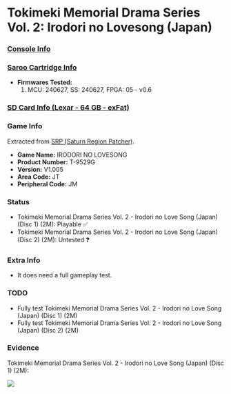 # Tokimeki Memorial Drama Series Vol. 2: Irodori no Lovesong (Japan)

### [Console Info](../../../../../Info/Consoles/VA13/README.md)

### [Saroo Cartridge Info](../../../../../Info/Cartridges/RetroGameParadiseStore/1.32F/README.md)

- <b>Firmwares Tested:</b>
  1. MCU: 240627, SS: 240627, FPGA: 05 - v0.6

### [SD Card Info (Lexar - 64 GB - exFat)](../../../../../Info/SdCards/Lexar/64GB/exfat/README.md)

### Game Info

Extracted from [SRP (Saturn Region Patcher)](https://segaxtreme.net/resources/saturn-region-patcher.81/download).

- <b>Game Name:</b> IRODORI NO LOVESONG
- <b>Product Number:</b> T-9529G
- <b>Version:</b> V1.005
- <b>Area Code:</b> JT
- <b>Peripheral Code:</b> JM

### Status

- Tokimeki Memorial Drama Series Vol. 2 - Irodori no Love Song (Japan) (Disc 1) (2M): Playable :white_check_mark:
- Tokimeki Memorial Drama Series Vol. 2 - Irodori no Love Song (Japan) (Disc 2) (2M): Untested :question:

### Extra Info

- It does need a full gameplay test.

### TODO

- Fully test Tokimeki Memorial Drama Series Vol. 2 - Irodori no Love Song (Japan) (Disc 1) (2M)
- Fully test Tokimeki Memorial Drama Series Vol. 2 - Irodori no Love Song (Japan) (Disc 2) (2M)

### Evidence

Tokimeki Memorial Drama Series Vol. 2 - Irodori no Love Song (Japan) (Disc 1) (2M):

[![](https://img.youtube.com/vi/37HoCOEMgqY/0.jpg)](https://www.youtube.com/watch?v=37HoCOEMgqY)
